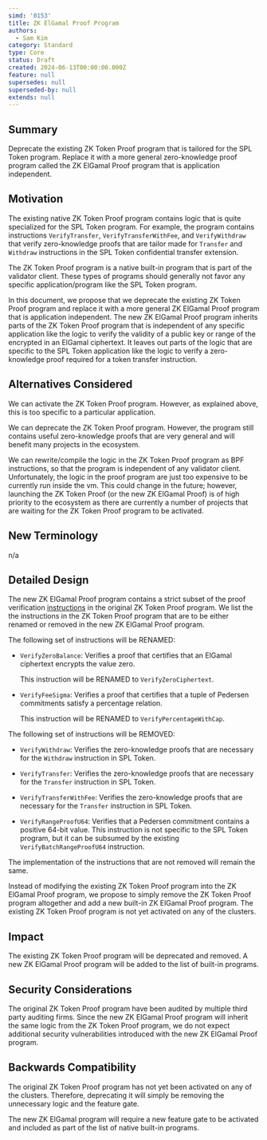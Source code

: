 ```yaml
---
simd: '0153'
title: ZK ElGamal Proof Program
authors:
  - Sam Kim
category: Standard
type: Core
status: Draft
created: 2024-06-13T00:00:00.000Z
feature: null
supersedes: null
superseded-by: null
extends: null
---
```

## Summary

Deprecate the existing ZK Token Proof program that is tailored for the SPL
Token program. Replace it with a more general zero-knowledge proof program
called the ZK ElGamal Proof program that is application independent.

## Motivation

The existing native ZK Token Proof program contains logic that is
quite specialized for the SPL Token program. For example, the program contains
instructions `VerifyTransfer`, `VerifyTransferWithFee`, and `VerifyWithdraw`
that verify zero-knowledge proofs that are tailor made for `Transfer` and
`Withdraw` instructions in the SPL Token confidential transfer extension.

The ZK Token Proof program is a native built-in program that is part of the
validator client. These types of programs should generally not favor any specific
application/program like the SPL Token program.

In this document, we propose that we deprecate the existing ZK Token Proof
program and replace it with a more general ZK ElGamal Proof program that is
application independent. The new ZK ElGamal Proof program inherits parts of the
ZK Token Proof program that is independent of any specific application like
the logic to verify the validity of a public key or range of the encrypted in an
ElGamal ciphertext. It leaves out parts of the logic that are specific
to the SPL Token application like the logic to verify a zero-knowledge proof
required for a token transfer instruction.

## Alternatives Considered

We can activate the ZK Token Proof program. However, as explained above, this is
too specific to a particular application.

We can deprecate the ZK Token Proof program. However, the program still contains
useful zero-knowledge proofs that are very general and will benefit many
projects in the ecosystem.

We can rewrite/compile the logic in the ZK Token Proof program as BPF
instructions, so that the program is independent of any validator client.
Unfortunately, the logic in the proof program are just too expensive to be
currently run inside the vm. This could change in the future; however,
launching the ZK Token Proof (or the new ZK ElGamal Proof) is of high priority
to the ecosystem as there are currently a number of projects that are waiting for
the ZK Token Proof program to be activated.

## New Terminology

n/a

## Detailed Design

The new ZK ElGamal Proof program contains a strict subset of the proof
verification [instructions](https://github.com/anza-xyz/agave/blob/master/zk-token-sdk/src/zk_token_proof_instruction.rs#L48)
in the original ZK Token Proof program. We list the
the instructions in the ZK Token Proof program that are to be either renamed or
removed in the new ZK ElGamal Proof program.

The following set of instructions will be RENAMED:

- `VerifyZeroBalance`: Verifies a proof that certifies that an ElGamal
  ciphertext encrypts the value zero.

  This instruction will be RENAMED to `VerifyZeroCiphertext`.

- `VerifyFeeSigma`: Verifies a proof that certifies that a tuple of Pedersen
  commitments satisfy a percentage relation.

  This instruction will be RENAMED to `VerifyPercentageWithCap`.

The following set of instructions will be REMOVED:

- `VerifyWithdraw`: Verifies the zero-knowledge proofs that are necessary for the
  `Withdraw` instruction in SPL Token.

- `VerifyTransfer`: Verifies the zero-knowledge proofs that are necessary for
  the `Transfer` instruction in SPL Token.

- `VerifyTransferWithFee`: Verifies the zero-knowledge proofs that are necessary
  for the `Transfer` instruction in SPL Token.

- `VerifyRangeProofU64`: Verifies that a Pedersen commitment contains a positive
  64-bit value. This instruction is not specific to the SPL Token program, but
  it can be subsumed by the existing `VerifyBatchRangeProofU64` instruction.

The implementation of the instructions that are not removed will remain the
same.

Instead of modifying the existing ZK Token Proof program into the ZK ElGamal
Proof program, we propose to simply remove the ZK Token Proof program altogether
and add a new built-in ZK ElGamal Proof program. The existing ZK Token Proof
program is not yet activated on any of the clusters.

## Impact

The existing ZK Token Proof program will be deprecated and removed. A new ZK
ElGamal Proof program will be added to the list of built-in programs.

## Security Considerations

The original ZK Token Proof program have been audited by multiple third party
auditing firms. Since the new ZK ElGamal Proof program will inherit the same
logic from the ZK Token Proof program, we do not expect additional security
vulnerabilities introduced with the new ZK ElGamal Proof program.

## Backwards Compatibility

The original ZK Token Proof program has not yet been activated on any of the
clusters. Therefore, deprecating it will simply be removing the unnecessary
logic and the feature gate.

The new ZK ElGamal program will require a new feature gate to be activated and
included as part of the list of native built-in programs.
